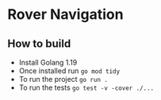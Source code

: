 # Rover Navigation

## How to build

- Install Golang 1.19
- Once installed run `go mod tidy`
- To run the project `go run .`
- To run the tests `go test -v -cover ./...`
